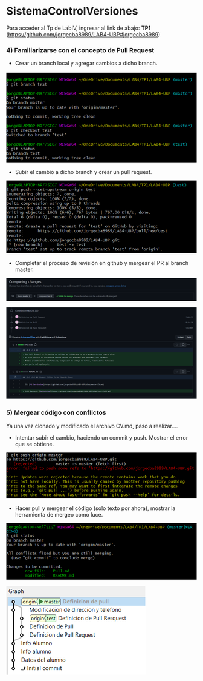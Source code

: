 # SistemaControlVersiones

Para acceder al Tp de LabIV, ingresar al link de abajo:
**TP1** (https://github.com/jorgecba8989/LAB4-UBP#jorgecba8989)


### __4) Familiarizarse con el concepto de Pull Request__

* Crear un branch local y agregar cambios a dicho branch.

 ![](img/branch.png "Se crea un branch")

* Subir el cambio a dicho branch y crear un pull request.

 ![](img/branchV2.png "Se sube los archivos a mi repositorio al branch creado")

* Completar el proceso de revisión en github y mergear el PR al branch master.

 ![](img/branchV3.png "Hago el Pull Request en Git")

 ![](img/branchV4.png "Se visualiza las comparaciones que los archivos")


### __5) Mergear código con conflictos__

Ya una vez clonado y modificado el archivo CV.md, paso a realizar....
* Intentar subir el cambio, haciendo un commit y push. Mostrar el error que se obtiene.

 ![](img/mergear.png "Visualizacion del error")


* Hacer pull y mergear el código (solo texto por ahora), mostrar la herramienta de mergeo como luce.

 ![](img/mergearV2.png "Visualizacion del estado")

 ![](img/mergearV3.png "Visualizacion de las ramas con SmartGit")
